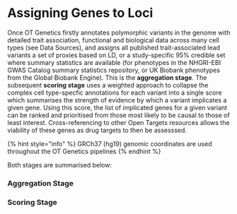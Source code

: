 # Assigning Genes to Loci

Once OT Genetics firstly annotates polymorphic variants in the genome with detailed trait association, functional and biological data across many cell types \(see Data Sources\), and assigns all published trait-associated lead variants a set of proxies based on LD, or a study-specific 95% credible set where summary statistics are available \(for phenotypes in the NHGRI-EBI GWAS Catalog summary statistics repository, or UK Biobank phenotypes from the Global Biobank Engine\).  This is the **aggregation stage**.  The subsequent **scoring stage** uses a weighted approach to collapse the complex cell type-specfic annotations for each variant into a single score which summarises the strength of evidence by which a variant implicates a given gene.  Using this score, the list of implicated genes for a given variant can be ranked and prioritised from those most likely to be causal to those of least interest.  Cross-referencing to other Open Targets resources allows the viability of these genes as drug targets to then be assesssed.  

{% hint style="info" %}
GRCh37 \(hg19\) genomic coordinates are used throughout the OT Genetics pipelines
{% endhint %}

Both stages are summarised below:

### Aggregation Stage

### Scoring Stage

